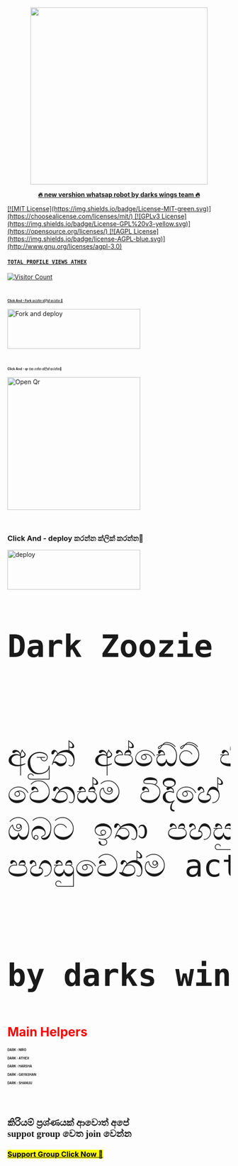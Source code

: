 </p>
<h1 align="center">
  <a href="#"><img src="http://readme-typing-svg.herokuapp.com?font=Raleway%3Awght%40900&weight=800&size=40&pause=1000&color=F70000&random=false&width=335&height=60&lines=TM+DARK+WINGS"alt="">
</h1>
<p align="center">
</p>
<p align="center">
<img src="https://telegra.ph/file/b3e90870a4c8f0f22a1b0.jpg" width="400" height="400"/>
</p>
<p align="center"> 
      <b>🔥 new vershion whatsap robot by darks wings team 🔥 </b>
</p> 
[![MIT License](https://img.shields.io/badge/License-MIT-green.svg)](https://choosealicense.com/licenses/mit/)
[![GPLv3 License](https://img.shields.io/badge/License-GPL%20v3-yellow.svg)](https://opensource.org/licenses/)
[![AGPL License](https://img.shields.io/badge/license-AGPL-blue.svg)](http://www.gnu.org/licenses/agpl-3.0)
    
#### ```TOTAL PROFILE VIEWS ATHEX```
![Visitor Count](https://profile-counter.glitch.me/Athe45/count.svg)




</p>
<br>

<h3 style="font-size:50%;colour:red">Click And - Fork කරන්න ක්ලික් කරන්න 💓</h3>

<p align="left">
<a href="https://github.com/Athe45/DW-DARK-ZOOZIE-MD/fork"><img align="center" src="https://telegra.ph/file/2bbe72999c231bc36c2e6.jpg" alt="Fork and deploy" height="90" width="300"> </a> <p align="right"> 
  
</p> 
    


</p>
<br>


<h3 style="font-size:50%">Click And - qr එක ගන්න ක්ලික් කරන්න🥰</h3>

<p align="left">
<a href="https://chat.whatsapp.com/EzHvniPwIS6IhyTgPVZQgB"><img align="center" src="https://telegra.ph/file/a69dc0833736f49044bbc.jpg" alt="Open Qr" heighr="90" width="300"> </a>


</p>
<br>


<h3 style="fontsize:50%">Click And - deploy කරන්න ක්ලික් කරන්න🙈</h3>


<p align="left">
<a href="https://chat.whatsapp.com/EzHvniPwIS6IhyTgPVZQgB"><img align="center" src="https://telegra.ph/file/9f7ecc208326189cec350.jpg" alt="deploy" height="90" width="300"> </a>

<br>
<br>

<pre style="font-size:70px";color:blue"><b>Dark Zoozie යනු</b><br>

අලුත් අප්ඩේට් එකට සෙට් වෙන්න හදපු<br>වෙනස්ම විදිහේ රොබෝ ආකෘතියකි මෙය<br>ඔබට ඉතා පහසුවෙන් හසුරවන්න සහ<br>පහසුවෙන්ම active කරගන්නත් පුලුවන්.<br> 

<b>by darks wings team</b></pre>

<h1 style="color:F70000">Main Helpers</h1>
<b
<ol>
<h4 style="font-size:50%"><b>DARK : NIRO</b>  </h4>
<h4 style="font-size:50%"><b>DARK : ATHEX </b></h4>
<h4 style="font-size:50%"><b>DARK : HARSHA</b> </h4>
<h4 style="font-size:50%"><b>DARK : GAYASHAN</b> </h4>
<h4 style="font-size:50%"><b>DARK : SHANUU</b> </h4>
</ol>
<br>
<br>
<h2 style=font-family:Courler;align:center>කිරියම් ප්‍රශ්ණයක් ආවොත් අපේ<br>suppot group වෙත join වෙන්න </h2>
<h3><a href="https://chat.whatsapp.com/EzHvniPwIS6IhyTgPVZQgB;style="font-size:75%"> <mark> Support Group Click Now 🥳 </mark> </a></h3>
